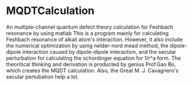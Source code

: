 # MQDTCalculation
An multiple-channel quantum defect theory calculation for Feshbach resonance by using matlab
This is a program mainly for calculating Feshbach resonance of alkali atom's interaction. However, it also include the numerical optimization by using nelder-nord mead method, the dipole-dipole interaction caused by dipole-dipole interaction, and the secular perturbation for calculating the schordinger equation for 1/r^a form. The theoritical thinking and derivation is producted by genius Prof.Gao Bo, which creates the MQDT calculation. Also, the Great M. J. Cavagnero's secular pertubation help a lot.
